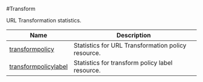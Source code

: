 #Transform

URL Transformation statistics.


<table><thead><tr><th>Name</th><th>Description</th></tr></thead><tbody><tr><td><a href="../../../statistics/transform/transformpolicy/transformpolicy">transformpolicy</a></td><td>Statistics for URL Transformation policy resource.</td><tr><tr><td><a href="../../../statistics/transform/transformpolicylabel/transformpolicylabel">transformpolicylabel</a></td><td>Statistics for transform policy label resource.</td><tr></tbody></table>
